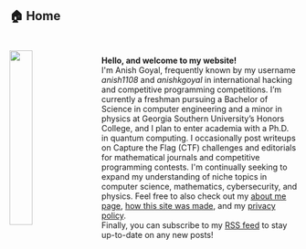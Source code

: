 ## 🏠 Home 
<br>

<img src="/images/pfp.jpg" style="width:28%; float:left; margin-right: 20px; margin-top: 5px;"/>

**Hello, and welcome to my website!** <br> 
I'm Anish Goyal, frequently known by my username *anish1108* and *anishkgoyal* in international hacking and competitive programming competitions. I’m currently a freshman pursuing a Bachelor of Science in computer engineering and a minor in physics at Georgia Southern University’s Honors College, and I plan to enter academia with a Ph.D. in quantum computing. I occasionally post writeups on Capture the Flag (CTF) challenges and editorials for mathematical journals and competitive programming contests. I'm continually seeking to expand my understanding of niche topics in computer science, mathematics, cybersecurity, and physics. Feel free to also check out my [about me page](/blog/about-me), [how this site was made](/blog/how-this-site-was-made), and my [privacy policy](/blog/privacy-policy). <br>
Finally, you can subscribe to my [RSS feed](/index.xml) to stay up-to-date on any new posts! 